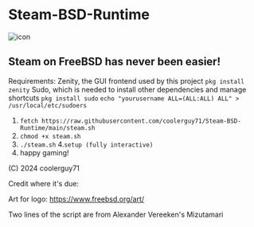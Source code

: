 # Steam-BSD-Runtime
![icon](https://github.com/user-attachments/assets/771231e4-b904-4672-ba4c-3889f06429ad)

## Steam on FreeBSD has never been easier!

Requirements: Zenity, the GUI frontend used by this project
```pkg install zenity```
Sudo, which is needed to install other dependencies and manage shortcuts
```pkg install sudo```
```echo "yourusername ALL=(ALL:ALL) ALL" > /usr/local/etc/sudoers```
1. ```fetch https://raw.githubusercontent.com/coolerguy71/Steam-BSD-Runtime/main/steam.sh```
2. ```chmod +x steam.sh```
3. ```./steam.sh```
4.```setup (fully interactive)```
5. happy gaming!

(C) 2024 coolerguy71

Credit where it's due:

Art for logo: https://www.freebsd.org/art/ 

Two lines of the script are from Alexander Vereeken's Mizutamari

